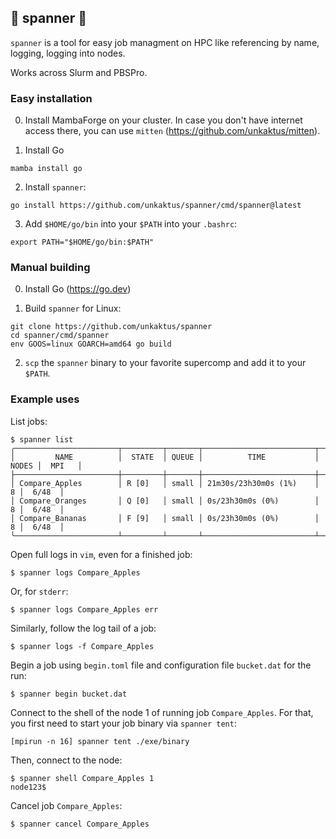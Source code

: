 ## 🔧 spanner 🔧

`spanner` is a tool for easy job managment on HPC like referencing by name, logging,  logging into nodes.

Works across Slurm and PBSPro.

### Easy installation

0. Install MambaForge on your cluster. In case you don't
have internet access there, you can use `mitten` (https://github.com/unkaktus/mitten).

1. Install Go
```shell
mamba install go
```

2. Install `spanner`:
```shell
go install https://github.com/unkaktus/spanner/cmd/spanner@latest
```

3. Add `$HOME/go/bin` into your `$PATH` into your `.bashrc`:
```shell
export PATH="$HOME/go/bin:$PATH"
```

### Manual building

0. Install Go (https://go.dev)

1. Build `spanner` for Linux:
```shell
git clone https://github.com/unkaktus/spanner
cd spanner/cmd/spanner
env GOOS=linux GOARCH=amd64 go build
```
2. `scp` the `spanner` binary to your favorite supercomp and add it to your `$PATH`.


### Example uses

List jobs:

```shell
$ spanner list
╭───────────────────────┬─────────┬───────┬─────────────────────────┬───────┬────────╮
│         NAME          │  STATE  │ QUEUE │          TIME           │ NODES │  MPI   │
├───────────────────────┼─────────┼───────┼─────────────────────────┼───────┼────────┤
│ Compare_Apples        │ R [0]   │ small │ 21m30s/23h30m0s (1%)    │     8 │  6/48  │
│ Compare_Oranges       │ Q [0]   │ small │ 0s/23h30m0s (0%)        │     8 │  6/48  │
│ Compare_Bananas       │ F [9]   │ small │ 0s/23h30m0s (0%)        │     8 │  6/48  │
╰───────────────────────┴─────────┴───────┴─────────────────────────┴───────┴────────╯
```

Open full logs in `vim`, even for a finished job:

```shell
$ spanner logs Compare_Apples
```

Or, for `stderr`:

```shell
$ spanner logs Compare_Apples err
```

Similarly, follow the log tail of a job:

```shell
$ spanner logs -f Compare_Apples
```

Begin a job using `begin.toml` file and configuration file `bucket.dat` for the run:

```shell
$ spanner begin bucket.dat
```

Connect to the shell of the node 1 of running job `Compare_Apples`.
For that, you first need to start your job binary via `spanner tent`:
```shell
[mpirun -n 16] spanner tent ./exe/binary
```
Then, connect to the node:
```shell
$ spanner shell Compare_Apples 1
node123$
```

Cancel job `Compare_Apples`:

```shell
$ spanner cancel Compare_Apples
```